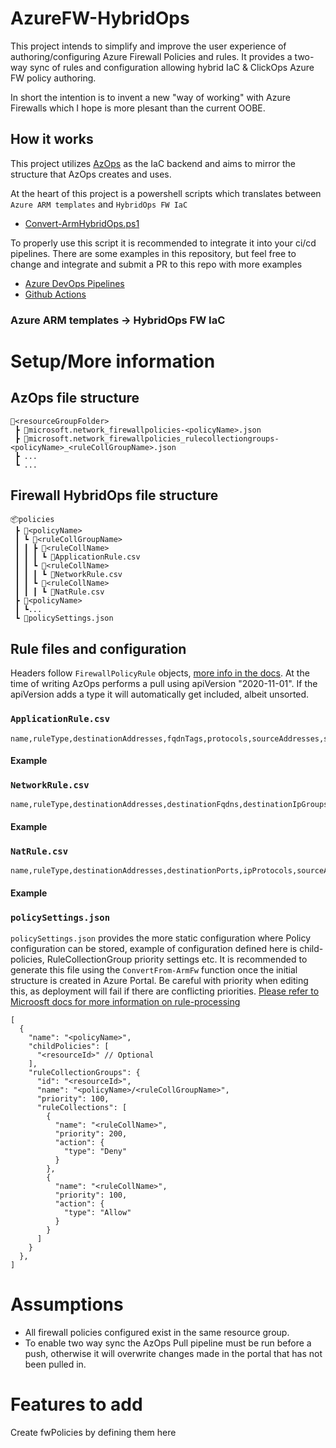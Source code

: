 # AzureFW-HybridOps

This project intends to simplify and improve the user experience of authoring/configuring Azure Firewall Policies and rules.
It provides a two-way sync of rules and configuration allowing hybrid IaC & ClickOps Azure FW policy authoring.

In short the intention is to invent a new "way of working" with Azure Firewalls which I hope is more plesant than the current OOBE.

## How it works

This project utilizes [AzOps](https://github.com/Azure/AzOps) as the IaC backend and aims to mirror the structure that AzOps creates and uses.

At the heart of this project is a powershell scripts which translates between ``Azure ARM templates`` and ``HybridOps FW IaC``

- [Convert-ArmHybridOps.ps1](.scripts/Convert-ArmHybridOps.ps1)

To properly use this script it is recommended to integrate it into your ci/cd pipelines. There are some examples in this repository, but feel free to change and integrate and submit a PR to this repo with more examples

- [Azure DevOps Pipelines](.devops)
- [Github Actions](.github/workflows)

### Azure ARM templates -> HybridOps FW IaC

# Setup/More information
## AzOps file structure
```
📂<resourceGroupFolder>
 ┣ 📜microsoft.network_firewallpolicies-<policyName>.json
 ┣ 📜microsoft.network_firewallpolicies_rulecollectiongroups-<policyName>_<ruleCollGroupName>.json
 ┣ ...
 ┗ ...
```

## Firewall HybridOps file structure
```
📦policies
 ┣ 📂<policyName>
 ┃ ┗ 📂<ruleCollGroupName>
 ┃ ┃ ┣ 📂<ruleCollName>
 ┃ ┃ ┃ ┗ 📜ApplicationRule.csv
 ┃ ┃ ┗ 📂<ruleCollName>
 ┃ ┃ ┃ ┗ 📜NetworkRule.csv
 ┃ ┃ ┗ 📂<ruleCollName>
 ┃ ┃ ┃ ┗ 📜NatRule.csv
 ┣ 📂<policyName>
 ┃ ┗...
 ┗ 📜policySettings.json
```
## Rule files and configuration
Headers follow ``FirewallPolicyRule`` objects, [more info in the docs](https://docs.microsoft.com/en-us/azure/templates/microsoft.network/firewallpolicies/rulecollectiongroups?pivots=deployment-language-arm-template#firewallpolicyrule-objects-1).
 At the time of writing AzOps performs a pull using apiVersion "2020-11-01". If the apiVersion adds a type it will automatically get included, albeit unsorted.

### ``ApplicationRule.csv``
```
name,ruleType,destinationAddresses,fqdnTags,protocols,sourceAddresses,sourceIpGroups,targetFqdns,targetUrls,terminateTLS,webCategories
```
#### Example
### ``NetworkRule.csv``
```
name,ruleType,destinationAddresses,destinationFqdns,destinationIpGroups,destinationPorts,ipProtocols,sourceAddresses,sourceIpGroups
```
#### Example
### ``NatRule.csv``
```
name,ruleType,destinationAddresses,destinationPorts,ipProtocols,sourceAddresses,sourceIpGroups,translatedAddress,translatedFqdn,translatedPort
```
#### Example
### ``policySettings.json``
``policySettings.json`` provides the more static configuration where Policy configuration can be stored, example of configuration defined here is child-policies, RuleCollectionGroup priority settings etc.
It is recommended to generate this file using the ``ConvertFrom-ArmFw`` function once the initial structure is created in Azure Portal.
Be careful with priority when editing this, as deployment will fail if there are conflicting priorities.
[Please refer to Microosft docs for more information on rule-processing](https://docs.microsoft.com/en-us/azure/firewall/rule-processing)

```
[
  {
    "name": "<policyName>",
    "childPolicies": [
      "<resourceId>" // Optional
    ],
    "ruleCollectionGroups": {
      "id": "<resourceId>",
      "name": "<policyName>/<ruleCollGroupName>",
      "priority": 100,
      "ruleCollections": [
        {
          "name": "<ruleCollName>",
          "priority": 200,
          "action": {
            "type": "Deny"
          }
        },
        {
          "name": "<ruleCollName>",
          "priority": 100,
          "action": {
            "type": "Allow"
          }
        }
      ]
    }
  },
]

```


# Assumptions
 - All firewall policies configured exist in the same resource group.
 - To enable two way sync the AzOps Pull pipeline must be run before a push, otherwise it will overwrite changes made in the portal that has not been pulled in.

# Features to add
Create fwPolicies by defining them here

